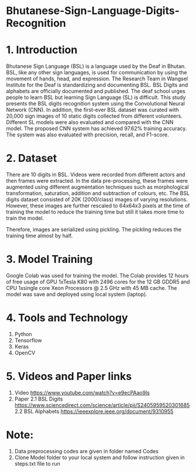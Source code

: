 # Bhutanese-Sign-Language-Digits-Recognition

# 1. Introduction
Bhutanese Sign Language (BSL) is a language used by the Deaf in Bhutan. BSL, like any other sign languages, is used for communication by using the movement of hands, head, and expression. The Research Team in Wangsel Institute for the Deaf is standardizing and documenting BSL. BSL Digits and alphabets are officially documented and published. The deaf school urges people to learn BSL but learning Sign Language (SL) is difficult. This study presents the BSL digits recognition system using the Convolutional Neural Network (CNN). In addition, the first-ever BSL dataset was curated with 20,000 sign images of 10 static digits collected from different volunteers. Different SL models were also evaluated and compared with the CNN model. The proposed CNN system has achieved 97.62% training accuracy. The system was also evaluated with precision, recall, and F1-score.

# 2. Dataset
There are 10 digits in BSL. Videos were recorded from different actors and then frames were extracted. In the data pre-processing, these frames were augmented using different augmentation techniques such as morphological transformation, saturation, addition and subtraction of colours, etc. The BSL digits dataset consisted of 20K (2000/class) images of varying resolutions. However, these images are further rescaled to 64x64x3 pixels at the time of training the model to reduce the training time but still it takes more time to train the model.

Therefore, images are serialized using pickling. The pickling reduces the training time almost by half.

# 3. Model Training
Google Colab was used for training the model. The Colab provides 12 hours of free usage of GPU 1xTesla K80 with 2496 cores for the 12 GB GDDR5 and CPU 1xsingle core Xeon Processors @ 2.5 GHz with 45 MB cache. The model was save and deployed using local system (laptop).

# 4. Tools and Technology
1. Python
2. Tensorflow
3. Keras
4. OpenCV

# 5. Videos and Paper links
1. Video https://www.youtube.com/watch?v=e9ecPAao9ls
2. Paper
 2.1 BSL Digits https://www.sciencedirect.com/science/article/pii/S2405959520301685
 2.2 BSL Alphabets https://ieeexplore.ieee.org/document/9310955
 
 # Note: 
 1. Data preprocessing codes are given in folder named Codes
 2. Clone Model folder to your local system and follow instruction given in steps.txt file to run
